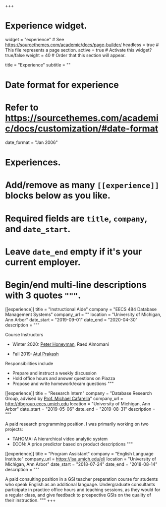 +++
# Experience widget.
widget = "experience"  # See https://sourcethemes.com/academic/docs/page-builder/
headless = true  # This file represents a page section.
active = true  # Activate this widget? true/false
weight = 40  # Order that this section will appear.

title = "Experience"
subtitle = ""

# Date format for experience
#   Refer to https://sourcethemes.com/academic/docs/customization/#date-format
date_format = "Jan 2006"

# Experiences.
#   Add/remove as many `[[experience]]` blocks below as you like.
#   Required fields are `title`, `company`, and `date_start`.
#   Leave `date_end` empty if it's your current employer.
#   Begin/end multi-line descriptions with 3 quotes `"""`.
[[experience]]
  title = "Instructional Aide"
  company = "EECS 484 Database Management Systems"
  company_url = ""
  location = "University of Michigan, Ann Arbor"
  date_start = "2019-09-01"
  date_end = "2020-04-30"
  description = """

  Course Instructors

  * Winter 2020: [Peter Honeyman](http://www.citi.umich.edu/u/honey/), Raed Almomani

  * Fall 2019: [Atul Prakash](https://web.eecs.umich.edu/~aprakash/)

  Responsibilities include
  
  * Prepare and instruct a weekly discussion
  * Hold office hours and answer questions on Piazza
  * Propose and write homework/exam questions
  """

[[experience]]
  title = "Research Intern"
  company = "Database Research Group, advised by [Prof. Michael Cafarella](https://web.eecs.umich.edu/~michjc/index.html)"
  company_url = http://dbgroup.eecs.umich.edu
  location = "University of Michigan, Ann Arbor"
  date_start = "2019-05-06"
  date_end = "2019-08-31"
  description = """

  A paid research programming position. I was primarily working on two projects:
  
  * TAHOMA: A hierarchical video analytic system
  * ECON: A price predictor based on product descriptions
  """

[[experience]]
  title = "Program Assistant"
  company = "English Language Institute"
  company_url = https://lsa.umich.edu/eli
  location = "University of Michigan, Ann Arbor"
  date_start = "2018-07-24"
  date_end = "2018-08-14"
  description = """

  A paid consulting​ ​position in a GSI teacher preparation course for students 
  who speak English as an additional language. Undergraduate consultants 
  participate in practice office hours and teaching sessions, as they would for 
  a regular class​,​ and give feedback to  prospective GSIs on the quality of 
  their instruction.​
  """
+++
